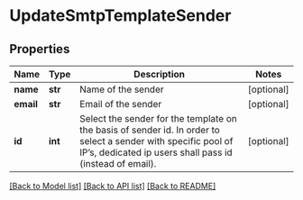 # UpdateSmtpTemplateSender

## Properties
Name | Type | Description | Notes
------------ | ------------- | ------------- | -------------
**name** | **str** | Name of the sender | [optional] 
**email** | **str** | Email of the sender | [optional] 
**id** | **int** | Select the sender for the template on the basis of sender id. In order to select a sender with specific pool of IP’s, dedicated ip users shall pass id (instead of email). | [optional] 

[[Back to Model list]](../README.md#documentation-for-models) [[Back to API list]](../README.md#documentation-for-api-endpoints) [[Back to README]](../README.md)


